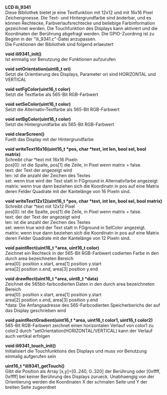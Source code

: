 **LCD ili_9341**\
Diese Bibliothek bietet je eine Textfunktion mit 12x12 und mit 16x16
Pixel Zeichengroesse. Die Text- und Hintergrundfarbe sind änderbar, und
es können Rechtecke, Farbverlaufsrechtecke und beliebige Farbinformation
gezeichnet werden. Die Touchfunktion des Displays kann aktiviert und die
Koordinaten der Berührung abgefragt werden. Die GPIO-Zuordnng ist zu
Beginn in der "ili_9341.c"-Datei anzupassen.\
Die Funktionen der Bibliothek sind folgend erlaeutert

**void ili9341_init()**\
Ist einmalig vor Benutzung der Funktionen aufzurufen

**void setOrientation(uint8_t ori)**\
Setzt die Orientierung des Displays, Parameter ori sind HORIZONTAL und VERTICAL

**void setFgColor(uint16_t color)**\
Setzt die Textfarbe als 565-Bit RGB-Farbwert

**void setSeColor(uint16_t color)**\
Setzt die Alternativ-Textfarbe als 565-Bit RGB-Farbwert

**void setBgColor(uint16_t color)**\
Setzt die Hintergrundfarbe als 565-Bit RGB-Farbwert

**void clearScreen()**\
Fuellt das Display mit der Hintergrundfarbe

**void writeText16x16(uint16_t *pos, char *text, int len, bool sel, bool matrix)**\
Schreibt char \*text mit 16x16 Pixeln\
pos[0]: ist die Spalte, pos[1] die Zeile, in Pixel wenn matrix = false.\
text: der Text der angezeigt wird\
len: ist die anzahl der Zeichen des Textes\
sel: wenn true wird der Text statt in FGground in Alternativfarbe angezeigt\
matrix: wenn true dann beziehen sich die Koordinatn in pos auf eine Matrix\
deren Felder Quadrate mit der Kantelänge von 16 Pixeln sind.

**void writeText12x12(uint16_t *pos, char *text, int len, bool sel, bool matrix)**\
Schreibt char \*text mit 12x12 Pixel\
pos[0]: ist die Spalte, pos[1] die Zeile, in Pixel wenn matrix = false.\
text: der der Text der angezeigt wird\
len: ist die anzahl der Zeichen des Textes\
sel: wenn true wird der Text statt in FGground in SelColor angezeigt.\
matrix: wenn true dann beziehen sich die Koordinatn in pos auf eine Matrix
deren Felder Quadrate mit der Kantelänge von 12 Pixeln sind.

**void paintRect(uint16_t *area, uint16_t color)**\
Zeichnet ein Rechteck in der 565-Bit RGB-Farbwert codierten
Farbe in den durch area bezeichneten Bereich\
area[0]: position x.start, area[1] position y.start\
area[2] position x.end, area[3] position y.end

**void drawRect(uint16_t *area, uint8_t *data)**\
Zeichnet die 565bit-farbcodierten Daten in den
durch area bezeichneten Bereich\
area[0]: position x.start, area[1] position y.start\
area[2] position x.end, area[3] position y.end\
\*data: Die Anfangsadresse des 565-Farbcodierten Speicherberichs der
auf das Display geschrieben wird

**void paintRectGradient(uint16_t *area, uint16_t color1, uint16_t color2)**\
565-Bit RGB-Farbwert
zeichnet einen horizontalen Verlauf von color1 zu color2
durch "setOrientation(HORIZONTAL/VERTICAL) kann der Verlauf auch vertikal erfolgen

**void ili9341_touch_init()**\
Initialisiert die Touchfunktions des Displays und muss vor Benutzung
einmalig aufgerufen sein

**uint16_t *ili9341_getTouch()**\
Gibt die Position als Array [x,y]=[0..240, 0..320] der Berührung
oder [0xffff, 0xffff] bei keiner Berührung des Displays zurueck.
Unabhaengig von der Orientierung werden die Koordinaten X der schmalen
Seite und Y der breiten Seite zugeordnet
